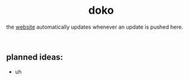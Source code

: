 # <center>doko</center>
the [website](https://cozy-sopapillas-91c92a.netlify.app/) automatically updates whenever an update is pushed here.

<br>

## planned ideas:

 - uh
